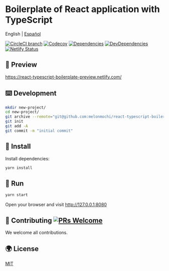 # Boilerplate of React application with TypeScript

English | [Español](./README-es_ES.md)

[![CircleCI branch](https://img.shields.io/circleci/build/github/melonmochi/react-typescript-boilerplate/master.svg?style=flat-square)](https://circleci.com/gh/melonmochi/react-typescript-boilerplate) [![Codecov](https://img.shields.io/codecov/c/github/melonmochi/react-typescript-boilerplate/master.svg?style=flat-square)](https://codecov.io/gh/melonmochi/react-typescript-boilerplate/branch/master) [![Dependencies](https://img.shields.io/david/melonmochi/react-typescript-boilerplate.svg?style=flat-square)](https://david-dm.org/melonmochi/react-typescript-boilerplate) [![DevDependencies](https://img.shields.io/david/dev/melonmochi/react-typescript-boilerplate.svg?style=flat-square)](https://david-dm.org/melonmochi/react-typescript-boilerplate?type=dev) [![Netlify Status](https://api.netlify.com/api/v1/badges/a7b2a250-2f6b-4794-8aec-5262d9b7a5d7/deploy-status)](https://app.netlify.com/sites/react-typescript-boilerplate-preview/deploys)

## 🔭 Preview

<https://react-typescript-boilerplate-preview.netlify.com/>

## ⌨️ Development

```bash
mkdir new-project/
cd new-project/
git archive --remote="git@github.com:melonmochi/react-typescript-boilerplate.git" HEAD | tar -x
git init
git add -A
git commit -m "initial commit"
```

## 🏈 Install

Install dependencies:

```bash
yarn install
```

## 🏃 Run

```bash
yarn start
```

Open your browser and visit <http://127.0.0.1:8080>

## 🤝 Contributing [![PRs Welcome](https://img.shields.io/badge/PRs-welcome-brightgreen.svg?style=flat-square)](http://makeapullrequest.com)

We welcome all contributions.

## 🌍 License

[MIT](https://github.com/melonmochi/react-typescript-boilerplate/blob/master/LICENSE)
